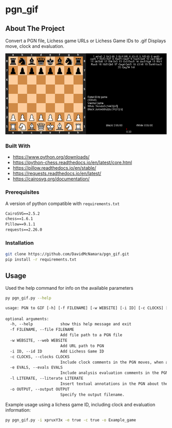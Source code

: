 # pgn_gif
## About The Project
Convert a PGN file, Lichess game URLs or Lichess Game IDs to .gif
Displays move, clock and evaluation.

![](https://github.com/DavidMcNamara/pgn_gif/blob/main/Example_game.gif)

### Built With
+ https://www.python.org/downloads/
+ https://python-chess.readthedocs.io/en/latest/core.html
+ https://pillow.readthedocs.io/en/stable/
+ https://requests.readthedocs.io/en/latest/
+ https://cairosvg.org/documentation/

### Prerequisites

A version of python compatible with ``requirements.txt``
````txt
CairoSVG==2.5.2
chess==1.6.1
Pillow==9.1.1
requests==2.26.0
````

### Installation
   ```bash
   git clone https://github.com/DavidMcNamara/pgn_gif.git
   pip install -r requirements.txt
   ```

<!-- USAGE EXAMPLES -->
## Usage
Used the help command for info on the available parameters
```bash
py pgn_gif.py --help
```
```txt
usage: PGN to GIF [-h] [-f FILENAME] [-w WEBSITE] [-i ID] [-c CLOCKS] [-e EVALS] [-l LITERATE] [-o OUTPUT]

optional arguments:
  -h, --help            show this help message and exit
  -f FILENAME, --file FILENAME
                        Add file path to a PGN file
  -w WEBSITE, --web WEBSITE
                        Add URL path to PGN
  -i ID, --id ID        Add Lichess Game ID
  -c CLOCKS, --clocks CLOCKS
                        Include clock comments in the PGN moves, when available
  -e EVALS, --evals EVALS
                        Include analysis evaluation comments in the PGN, when available
  -l LITERATE, --literate LITERATE
                        Insert textual annotations in the PGN about the opening, analysis variations, mistakes, and game termination
  -o OUTPUT, --output OUTPUT
                        Specify the output filename.
```
Example usage using a lichess game ID, including clock and evaluation information:
```bash
py pgn_gif.py -i xpruxY3x -e true -c true -o Example_game 
```